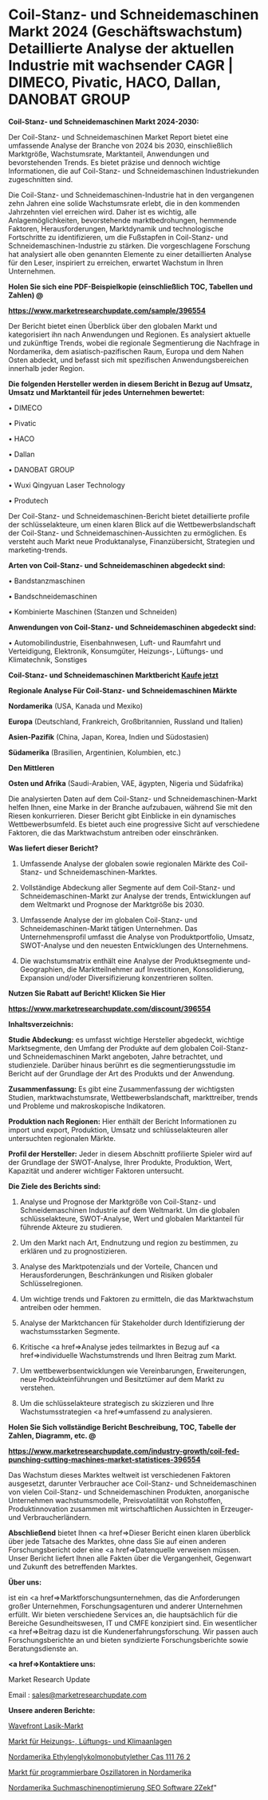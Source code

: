 # Coil-Stanz- und Schneidemaschinen Markt 2024 (Geschäftswachstum) Detaillierte Analyse der aktuellen Industrie mit wachsender CAGR | DIMECO, Pivatic, HACO, Dallan, DANOBAT GROUP

<strong>Coil-Stanz- und Schneidemaschinen Markt 2024-2030:</strong>

Der Coil-Stanz- und Schneidemaschinen Market Report bietet eine umfassende Analyse der Branche von 2024 bis 2030, einschließlich Marktgröße, Wachstumsrate, Marktanteil, Anwendungen und bevorstehenden Trends. Es bietet präzise und dennoch wichtige Informationen, die auf Coil-Stanz- und Schneidemaschinen Industriekunden zugeschnitten sind.

Die Coil-Stanz- und Schneidemaschinen-Industrie hat in den vergangenen zehn Jahren eine solide Wachstumsrate erlebt, die in den kommenden Jahrzehnten viel erreichen wird. Daher ist es wichtig, alle Anlagemöglichkeiten, bevorstehende marktbedrohungen, hemmende Faktoren, Herausforderungen, Marktdynamik und technologische Fortschritte zu identifizieren, um die Fußstapfen in Coil-Stanz- und Schneidemaschinen-Industrie zu stärken. Die vorgeschlagene Forschung hat analysiert alle oben genannten Elemente zu einer detaillierten Analyse für den Leser, inspiriert zu erreichen, erwartet Wachstum in Ihren Unternehmen.



<strong>Holen Sie sich eine PDF-Beispielkopie (einschließlich TOC, Tabellen und Zahlen) @
</strong>

<strong><a href=https://www.marketresearchupdate.com/sample/396554>

<strong>https://www.marketresearchupdate.com/sample/396554</u></font></a></strong></strong>

Der Bericht bietet einen Überblick über den globalen Markt und kategorisiert ihn nach Anwendungen und Regionen. Es analysiert aktuelle und zukünftige Trends, wobei die regionale Segmentierung die Nachfrage in Nordamerika, dem asiatisch-pazifischen Raum, Europa und dem Nahen Osten abdeckt, und befasst sich mit spezifischen Anwendungsbereichen innerhalb jeder Region.



<strong>Die folgenden Hersteller werden in diesem Bericht in Bezug auf Umsatz, Umsatz und Marktanteil für jedes Unternehmen bewertet:</strong>

• DIMECO

• Pivatic

• HACO

• Dallan

• DANOBAT GROUP

• Wuxi Qingyuan Laser Technology

• Produtech

Der Coil-Stanz- und Schneidemaschinen-Bericht bietet detaillierte profile der schlüsselakteure, um einen klaren Blick auf die Wettbewerbslandschaft der Coil-Stanz- und Schneidemaschinen-Aussichten zu ermöglichen. Es versteht auch Markt neue Produktanalyse, Finanzübersicht, Strategien und marketing-trends.



<strong>Arten von Coil-Stanz- und Schneidemaschinen abgedeckt sind:</strong>

• Bandstanzmaschinen

• Bandschneidemaschinen

• Kombinierte Maschinen (Stanzen und Schneiden)



<strong>Anwendungen von Coil-Stanz- und Schneidemaschinen abgedeckt sind:</strong>

• Automobilindustrie, Eisenbahnwesen, Luft- und Raumfahrt und Verteidigung, Elektronik, Konsumgüter, Heizungs-, Lüftungs- und Klimatechnik, Sonstiges



<strong>Coil-Stanz- und Schneidemaschinen Marktbericht <a href=https://www.marketresearchupdate.com/buynow/396554>Kaufe jetzt</a></strong>



<strong>Regionale Analyse Für Coil-Stanz- und Schneidemaschinen Märkte</strong>



<strong>Nordamerika</strong> (USA, Kanada und Mexiko)



<strong>Europa</strong> (Deutschland, Frankreich, Großbritannien, Russland und Italien)



<strong>Asien-Pazifik</strong> (China, Japan, Korea, Indien und Südostasien)



<strong>Südamerika</strong> (Brasilien, Argentinien, Kolumbien, etc.)



<strong>Den Mittleren</strong> 

<strong>Osten und Afrika</strong> (Saudi-Arabien, VAE, ägypten, Nigeria und Südafrika)

Die analysierten Daten auf dem Coil-Stanz- und Schneidemaschinen-Markt helfen Ihnen, eine Marke in der Branche aufzubauen, während Sie mit den Riesen konkurrieren. Dieser Bericht gibt Einblicke in ein dynamisches Wettbewerbsumfeld. Es bietet auch eine progressive Sicht auf verschiedene Faktoren, die das Marktwachstum antreiben oder einschränken.



<strong>Was liefert dieser Bericht?</strong>

1. Umfassende Analyse der globalen sowie regionalen Märkte des Coil-Stanz- und Schneidemaschinen-Marktes.

2. Vollständige Abdeckung aller Segmente auf dem Coil-Stanz- und Schneidemaschinen-Markt zur Analyse der trends, Entwicklungen auf dem Weltmarkt und Prognose der Marktgröße bis 2030.

3. Umfassende Analyse der im globalen Coil-Stanz- und Schneidemaschinen-Markt tätigen Unternehmen. Das Unternehmensprofil umfasst die Analyse von Produktportfolio, Umsatz, SWOT-Analyse und den neuesten Entwicklungen des Unternehmens.

4. Die wachstumsmatrix enthält eine Analyse der Produktsegmente und-Geographien, die Marktteilnehmer auf Investitionen, Konsolidierung, Expansion und/oder Diversifizierung konzentrieren sollten.



<strong>Nutzen Sie Rabatt auf Bericht! Klicken Sie Hier
</strong>

<strong><a href=https://www.marketresearchupdate.com/discount/396554>https://www.marketresearchupdate.com/discount/396554</b></u></font></strong></a>



<strong>Inhaltsverzeichnis:</strong>



<strong>Studie Abdeckung:</strong> es umfasst wichtige Hersteller abgedeckt, wichtige Marktsegmente, den Umfang der Produkte auf dem globalen Coil-Stanz- und Schneidemaschinen Markt angeboten, Jahre betrachtet, und studienziele. Darüber hinaus berührt es die segmentierungsstudie im Bericht auf der Grundlage der Art des Produkts und der Anwendung.



<strong>Zusammenfassung:</strong> Es gibt eine Zusammenfassung der wichtigsten Studien, marktwachstumsrate, Wettbewerbslandschaft, markttreiber, trends und Probleme und makroskopische Indikatoren.



<strong>Produktion nach Regionen:</strong> Hier enthält der Bericht Informationen zu import und export, Produktion, Umsatz und schlüsselakteuren aller untersuchten regionalen Märkte.



<strong>Profil der Hersteller:</strong> Jeder in diesem Abschnitt profilierte Spieler wird auf der Grundlage der SWOT-Analyse, Ihrer Produkte, Produktion, Wert, Kapazität und anderer wichtiger Faktoren untersucht.



<strong>Die Ziele des Berichts sind:</strong>

1) Analyse und Prognose der Marktgröße von Coil-Stanz- und Schneidemaschinen Industrie auf dem Weltmarkt.
Um die globalen schlüsselakteure, SWOT-Analyse, Wert und globalen Marktanteil für führende Akteure zu studieren.

2) Um den Markt nach Art, Endnutzung und region zu bestimmen, zu erklären und zu prognostizieren.

3) Analyse des Marktpotenzials und der Vorteile, Chancen und Herausforderungen, Beschränkungen und Risiken globaler Schlüsselregionen.

4) Um wichtige trends und Faktoren zu ermitteln, die das Marktwachstum antreiben oder hemmen.

5) Analyse der Marktchancen für Stakeholder durch Identifizierung der wachstumsstarken Segmente.

6) Kritische <a href=>Analyse</a> jedes teilmarktes in Bezug auf <a href=>individuelle</a> Wachstumstrends und Ihren Beitrag zum Markt.

7) Um wettbewerbsentwicklungen wie Vereinbarungen, Erweiterungen, neue Produkteinführungen und Besitztümer auf dem Markt zu verstehen.

8) Um die schlüsselakteure strategisch zu skizzieren und Ihre Wachstumsstrategien <a href=>umfassend</a> zu analysieren.



<strong>Holen Sie Sich vollständige Bericht Beschreibung, TOC, Tabelle der Zahlen, Diagramm, etc. @ </strong>

<strong><a href=https://www.marketresearchupdate.com/industry-growth/coil-fed-punching-cutting-machines-market-statistices-396554>https://www.marketresearchupdate.com/industry-growth/coil-fed-punching-cutting-machines-market-statistices-396554</a></font></strong>

Das Wachstum dieses Marktes weltweit ist verschiedenen Faktoren ausgesetzt, darunter Verbraucher ace Coil-Stanz- und Schneidemaschinen von vielen Coil-Stanz- und Schneidemaschinen Produkten, anorganische Unternehmen wachstumsmodelle, Preisvolatilität von Rohstoffen, Produktinnovation zusammen mit wirtschaftlichen Aussichten in Erzeuger-und Verbraucherländern.



<strong>Abschließend</strong> bietet Ihnen <a href=>Dieser</a> Bericht einen klaren überblick über jede Tatsache des Marktes, ohne dass Sie auf einen anderen Forschungsbericht oder eine <a href=>Datenquelle</a> verweisen müssen. Unser Bericht liefert Ihnen alle Fakten über die Vergangenheit, Gegenwart und Zukunft des betreffenden Marktes.



<strong>Über uns:</strong>

 ist ein <a href=>Marktfors</a>chungsunternehmen, das die Anforderungen großer Unternehmen, Forschungsagenturen und anderer Unternehmen erfüllt. Wir bieten verschiedene Services an, die hauptsächlich für die Bereiche Gesundheitswesen, IT und CMFE konzipiert sind. Ein wesentlicher <a href=>Beitrag</a> dazu ist die Kundenerfahrungsforschung. Wir passen auch Forschungsberichte an und bieten syndizierte Forschungsberichte sowie Beratungsdienste an.



<strong><a href=>Kontaktiere uns:</a></strong>

Market Research Update

Email : sales@marketresearchupdate.com



<strong>Unsere anderen Berichte:</strong>

<a href=https://www.linkedin.com/pulse/wavefront-lasik-market-future-scope-demands>Wavefront Lasik-Markt</a>

<a href=https://www.linkedin.com/pulse/heating-ventilating-air-conditioning-market>Markt für Heizungs-, Lüftungs- und Klimaanlagen</a>

<a href=https://www.linkedin.com/pulse/north-america-ethylene-glycol-monobutyl-ether-cas-111-76-2>Nordamerika Ethylenglykolmonobutylether Cas 111 76 2</a>

<a href=https://www.linkedin.com/pulse/north-america-programmable-oscillators-market>Markt für programmierbare Oszillatoren in Nordamerika</a>

<a href=https://www.linkedin.com/pulse/north-america-search-engine-optimization-seo-software-2zekf/>Nordamerika Suchmaschinenoptimierung SEO Software 2Zekf</a>"

